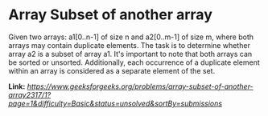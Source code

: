 # Array Subset of another array
Given two arrays: a1[0..n-1] of size n and a2[0..m-1] of size m, where both arrays may contain duplicate elements. The task is to determine whether array a2 is a subset of array a1. It's important to note that both arrays can be sorted or unsorted. Additionally, each occurrence of a duplicate element within an array is considered as a separate element of the set.

**Link:** _https://www.geeksforgeeks.org/problems/array-subset-of-another-array2317/1?page=1&difficulty=Basic&status=unsolved&sortBy=submissions_
